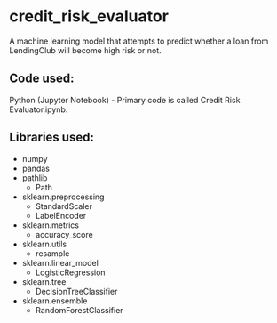 # credit_risk_evaluator
A machine learning model that attempts to predict whether a loan from LendingClub will become high risk or not.

## Code used:
Python (Jupyter Notebook) - Primary code is called Credit Risk Evaluator.ipynb.

## Libraries used:
- numpy
- pandas
- pathlib
	- Path
- sklearn.preprocessing
	- StandardScaler
	- LabelEncoder
- sklearn.metrics
	- accuracy_score
- sklearn.utils
	- resample
- sklearn.linear_model
	- LogisticRegression
- sklearn.tree
	- DecisionTreeClassifier
- sklearn.ensemble
	- RandomForestClassifier
